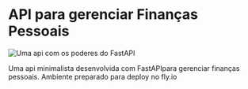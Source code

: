 # API para gerenciar Finanças Pessoais

![Uma api com os poderes do FastAPI](https://fastapi.tiangolo.com/img/logo-margin/logo-teal.png)


Uma api minimalista desenvolvida com FastAPIpara gerenciar finanças pessoais.
Ambiente preparado para deploy no fly.io
